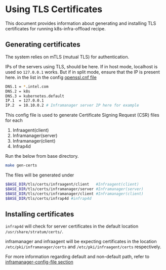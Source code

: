 # Using TLS Certificates

This document provides information about generating and installing TLS
certificates for running k8s-infra-offload recipe.

## Generating certificates
The system relies on mTLS (mutual TLS) for authentication.

IPs of the servers using TLS, should be here. If in host mode,
localhost is used so `127.0.0.1` works. But if in split mode,
ensure that the IP is present here.
in the list in the config [openssl.cnf file](scripts/tls/openssl.cnf)
```bash
DNS.1 = *.intel.com
DNS.2 = k8s
DNS.3 = kubernetes.default
IP.1  = 127.0.0.1
IP.2  = 10.10.0.2 # Inframanager server IP here for example
```

This config file is used to generate Certificate Signing Request (CSR)
files for each 
1. Infraagent(client)
2. Inframanager(server)
3. Inframanager(client)
4. Infrap4d

Run the below from base directory.
```bash
make gen-certs
```
The files will be generated under
```bash
$BASE_DIR/tls/certs/infraagent/client   #Infraagent(client)
$BASE_DIR/tls/certs/inframanager/server #Inframanager(server)
$BASE_DIR/tls/certs/inframanager/client #Inframanager(client)
$BASE_DIR/tls/certs/infrap4d #infrap4d
```

## Installing certificates

`infrap4d` will check for server certificates in the default location
`/usr/share/stratum/certs/`.

inframanager and infraagent will be expecting certificates in the
location `/etc/pki/inframanager/certs` and `/etc/pki/infraagent/certs`
respectively.


For more information regarding default and non-default path, refer to
[inframanager-config-file section](docs/setup.md#inframanager-config-file-update)
